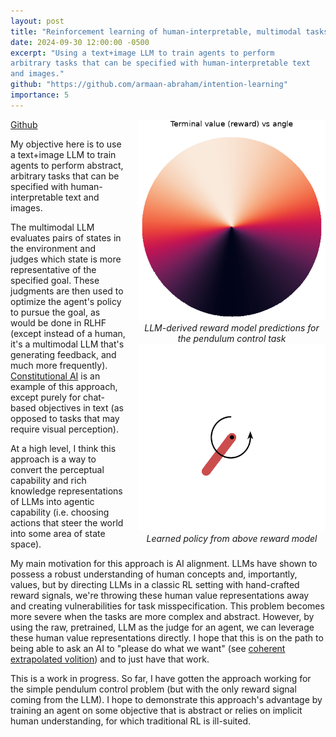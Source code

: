 ```yaml
---
layout: post
title: "Reinforcement learning of human-interpretable, multimodal tasks from AI feedback"
date: 2024-09-30 12:00:00 -0500
excerpt: "Using a text+image LLM to train agents to perform
arbitrary tasks that can be specified with human-interpretable text
and images."
github: "https://github.com/armaan-abraham/intention-learning"
importance: 5
---
```


<div style="float: right; margin-left: 20px; max-width: 300px">  
  <img src="/assets/images/terminal_model.png" alt="Reward model visualization">
  <figcaption style="text-align: center; font-style: italic;">LLM-derived reward model predictions for the pendulum control task</figcaption>
</div>
<div style="float: right; margin-left: 20px; max-width: 300px; clear: right;">  
  <img src="/assets/images/episode_3.gif" alt="Model performance">
  <figcaption style="text-align: center; font-style: italic;">Learned policy from above reward model</figcaption>
</div>

[Github](https://github.com/armaan-abraham/intention-learning)

My objective here is to use a text+image LLM to train agents to perform
abstract, arbitrary tasks that can be specified with human-interpretable text
and images.

The multimodal LLM evaluates pairs of states in the environment and judges
which state is more representative of the specified goal. These judgments are
then used to optimize the agent's policy to pursue the goal, as would be done in
RLHF (except instead of a human, it's a multimodal LLM that's generating
feedback, and much more frequently). [Constitutional
AI](https://arxiv.org/abs/2212.08073) is an example of this approach, except
purely for chat-based objectives in text (as opposed to tasks that may require
visual perception).

At a high level, I think this approach is a way to convert the perceptual
capability and rich knowledge representations of LLMs into agentic capability (i.e.
choosing actions that steer the world into some area of state space).

My main motivation for this approach is AI alignment. LLMs have shown to
possess a robust understanding of human concepts and, importantly, values, but
by directing LLMs in a classic RL setting with hand-crafted reward signals,
we're throwing these human value representations away and creating
vulnerabilities for task misspecification. This problem becomes more severe when
the tasks are more complex and abstract. However, by using the raw, pretrained,
LLM as the judge for an agent, we can leverage these human value representations
directly. I hope that this is on the path to being able to ask an AI to "please
do what we want" (see [coherent extrapolated
volition](https://intelligence.org/files/CEV.pdf)) and to just have that work.

 This is a work in progress. So far, I have gotten the approach working for the
simple pendulum control problem (but with the only reward signal coming from the
LLM). I hope to demonstrate this approach's advantage by training an agent on
some objective that is abstract or relies on implicit human understanding, for
which traditional RL is ill-suited.